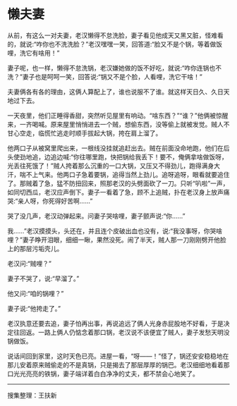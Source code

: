 # 懒夫妻

从前，有这么一对夫妻，老汉懒得不怠洗脸，妻子看见他成天又黑又脏，怪难看的，就说:“咋你也不洗洗脸？”老汉嘿嘿一笑，回答道:“脸又不是个锅，等着做饭哩，洗它有啥用！”

妻子呢，也一样，懒得不怠洗锅，老汉嫌她做的饭不好吃，就说:“咋你连锅也不洗？”妻子也是呵呵一笑，回答说:“锅又不是个脸，人看哩，洗它干啥！”

夫妻俩各有各的理由，这俩人算配上了，谁也说服不了谁。就这样天日久、久日天地过下去。

一天夜里，他们正睡得香甜，突然听见屋里有响动。“啥东西？”“谁？”他俩被惊醒来，一齐喝喊。原来屋里悄悄进去一个贼，想偷东西，没等偷上就被发觉。贼人不甘心空走，临慌忙逃走时顺手拔起大锅，挎在肩上溜了。

他两口子从被窝里爬出来，一根线没挂就追赶出去。贼在前面没命地跑，他们在后头使劲地追，边追边喊:“你往哪里跑，快把锅给我丢下！要不，俺俩拿啥做饭呀，光丢往死饿了！”贼人挎着那么沉重的一口大锅，又压又不得劲儿，跑得满身大汗，喘不上气来。他两口子急着要锅，追得当然上劲儿。追呀追呀，眼看就要追住了。那贼着了急，猛不防扭回来，照那老汉的头劈面砍了一刀。只听“叭啦”一声，如同切西瓜，老汉应声倒下。妻子一看着了急，顾不上追贼，扑在老汉身上放声痛哭:“亲人呀，你死得好苦啊……”

哭了没几声，老汉动弹起来。问妻子哭啥哩，妻子颤声说:“你……”

我……”老汉摸摸头，头还在，并且连个皮破出血也没有，说:“我没事呀，你哭啥哩？”妻子睁开泪眼，细细一瞅，果然没死。闹了半天，贼人那一刀刚刚劈开他脸上的那层污垢壳儿。

老汉问:“贼哩？”

妻子不哭了，说:“早溜了。”

他又问:“咱的锅哩？”

妻子说:“他挎走了。”

老汉执意还要去追，妻子怕再出事，再说追远了俩人光身赤屁股地不好看，于是决定往回返。一路上俩人仍惦念着那口锅，老汉说不该便宜了贼人，妻子发愁天明没锅做饭。

说话间回到家里，这时天色已亮。进屋一看，“呀——！”怪了，锅还安安稳稳地在那儿安着原来贼偷走的不是真锅，只是揭去了那层厚厚的锅巴。老汉细细地看着那口光光亮亮的铁锅，妻子端详着白白净净的丈夫，都不禁会心地笑了。

---

搜集整理：王扶新